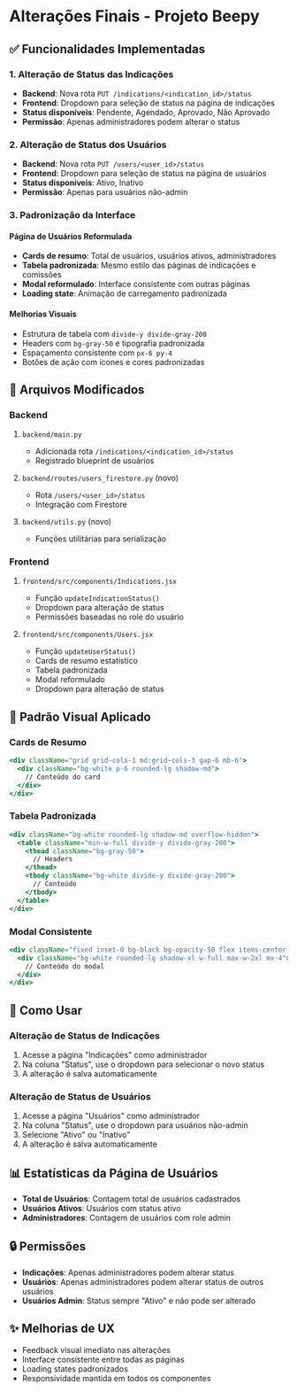 # Alterações Finais - Projeto Beepy

## ✅ Funcionalidades Implementadas

### 1. Alteração de Status das Indicações
- **Backend**: Nova rota `PUT /indications/<indication_id>/status`
- **Frontend**: Dropdown para seleção de status na página de indicações
- **Status disponíveis**: Pendente, Agendado, Aprovado, Não Aprovado
- **Permissão**: Apenas administradores podem alterar o status

### 2. Alteração de Status dos Usuários
- **Backend**: Nova rota `PUT /users/<user_id>/status`
- **Frontend**: Dropdown para seleção de status na página de usuários
- **Status disponíveis**: Ativo, Inativo
- **Permissão**: Apenas para usuários não-admin

### 3. Padronização da Interface

#### Página de Usuários Reformulada
- **Cards de resumo**: Total de usuários, usuários ativos, administradores
- **Tabela padronizada**: Mesmo estilo das páginas de indicações e comissões
- **Modal reformulado**: Interface consistente com outras páginas
- **Loading state**: Animação de carregamento padronizada

#### Melhorias Visuais
- Estrutura de tabela com `divide-y divide-gray-200`
- Headers com `bg-gray-50` e tipografia padronizada
- Espaçamento consistente com `px-6 py-4`
- Botões de ação com ícones e cores padronizadas

## 📁 Arquivos Modificados

### Backend
1. `backend/main.py`
   - Adicionada rota `/indications/<indication_id>/status`
   - Registrado blueprint de usuários

2. `backend/routes/users_firestore.py` (novo)
   - Rota `/users/<user_id>/status`
   - Integração com Firestore

3. `backend/utils.py` (novo)
   - Funções utilitárias para serialização

### Frontend
1. `frontend/src/components/Indications.jsx`
   - Função `updateIndicationStatus()`
   - Dropdown para alteração de status
   - Permissões baseadas no role do usuário

2. `frontend/src/components/Users.jsx`
   - Função `updateUserStatus()`
   - Cards de resumo estatístico
   - Tabela padronizada
   - Modal reformulado
   - Dropdown para alteração de status

## 🎨 Padrão Visual Aplicado

### Cards de Resumo
```jsx
<div className="grid grid-cols-1 md:grid-cols-3 gap-6 mb-6">
  <div className="bg-white p-6 rounded-lg shadow-md">
    // Conteúdo do card
  </div>
</div>
```

### Tabela Padronizada
```jsx
<div className="bg-white rounded-lg shadow-md overflow-hidden">
  <table className="min-w-full divide-y divide-gray-200">
    <thead className="bg-gray-50">
      // Headers
    </thead>
    <tbody className="bg-white divide-y divide-gray-200">
      // Conteúdo
    </tbody>
  </table>
</div>
```

### Modal Consistente
```jsx
<div className="fixed inset-0 bg-black bg-opacity-50 flex items-center justify-center z-50">
  <div className="bg-white rounded-lg shadow-xl w-full max-w-2xl mx-4">
    // Conteúdo do modal
  </div>
</div>
```

## 🔧 Como Usar

### Alteração de Status de Indicações
1. Acesse a página "Indicações" como administrador
2. Na coluna "Status", use o dropdown para selecionar o novo status
3. A alteração é salva automaticamente

### Alteração de Status de Usuários
1. Acesse a página "Usuários" como administrador
2. Na coluna "Status", use o dropdown para usuários não-admin
3. Selecione "Ativo" ou "Inativo"
4. A alteração é salva automaticamente

## 📊 Estatísticas da Página de Usuários
- **Total de Usuários**: Contagem total de usuários cadastrados
- **Usuários Ativos**: Usuários com status ativo
- **Administradores**: Contagem de usuários com role admin

## 🔒 Permissões
- **Indicações**: Apenas administradores podem alterar status
- **Usuários**: Apenas administradores podem alterar status de outros usuários
- **Usuários Admin**: Status sempre "Ativo" e não pode ser alterado

## ✨ Melhorias de UX
- Feedback visual imediato nas alterações
- Interface consistente entre todas as páginas
- Loading states padronizados
- Responsividade mantida em todos os componentes

